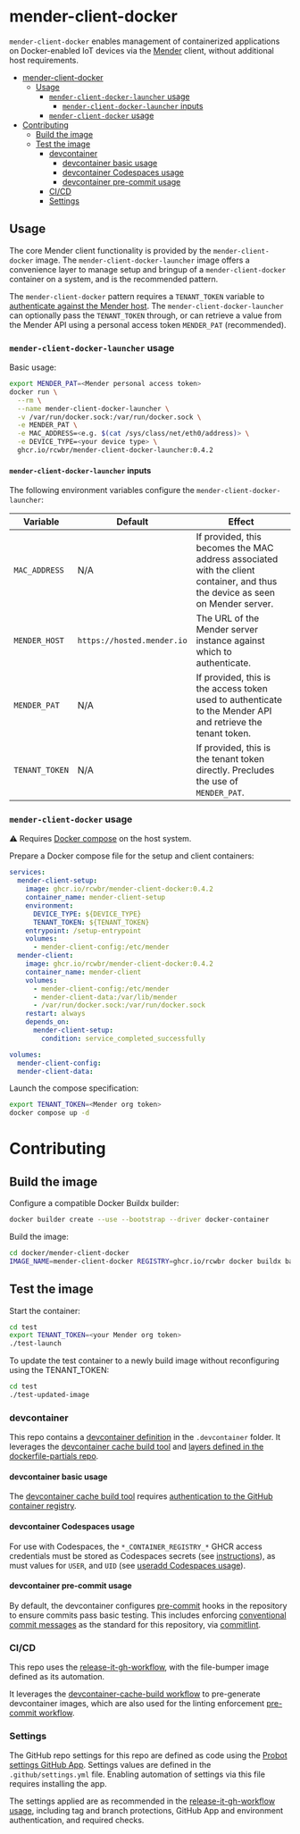 # mender-client-docker<a name="mender-client-docker"></a>

`mender-client-docker` enables management of containerized applications on Docker-enabled IoT
devices via the [Mender](https://docs.mender.io/) client, without additional host requirements.

<!-- mdformat-toc start --slug=github --maxlevel=6 --minlevel=1 -->

- [mender-client-docker](#mender-client-docker)
  - [Usage](#usage)
    - [`mender-client-docker-launcher` usage](#mender-client-docker-launcher-usage)
      - [`mender-client-docker-launcher` inputs](#mender-client-docker-launcher-inputs)
    - [`mender-client-docker` usage](#mender-client-docker-usage)
- [Contributing](#contributing)
  - [Build the image](#build-the-image)
  - [Test the image](#test-the-image)
    - [devcontainer](#devcontainer)
      - [devcontainer basic usage](#devcontainer-basic-usage)
      - [devcontainer Codespaces usage](#devcontainer-codespaces-usage)
      - [devcontainer pre-commit usage](#devcontainer-pre-commit-usage)
    - [CI/CD](#cicd)
    - [Settings](#settings)

<!-- mdformat-toc end -->

## Usage<a name="usage"></a>

The core Mender client functionality is provided by the `mender-client-docker` image. The
`mender-client-docker-launcher` image offers a convenience layer to manage setup and bringup of a
`mender-client-docker` container on a system, and is the recommended pattern.

The `mender-client-docker` pattern requires a `TENANT_TOKEN` variable to
[authenticate against the Mender host](https://docs.mender.io/client-installation/install-with-debian-package#configure-the-mender-client).
The `mender-client-docker-launcher` can optionally pass the `TENANT_TOKEN` through, or can retrieve
a value from the Mender API using a personal access token `MENDER_PAT` (recommended).

### `mender-client-docker-launcher` usage<a name="mender-client-docker-launcher-usage"></a>

Basic usage:

```bash
export MENDER_PAT=<Mender personal access token>
docker run \
  --rm \
  --name mender-client-docker-launcher \
  -v /var/run/docker.sock:/var/run/docker.sock \
  -e MENDER_PAT \
  -e MAC_ADDRESS=<e.g. $(cat /sys/class/net/eth0/address)> \
  -e DEVICE_TYPE=<your device type> \
  ghcr.io/rcwbr/mender-client-docker-launcher:0.4.2
```

#### `mender-client-docker-launcher` inputs<a name="mender-client-docker-launcher-inputs"></a>

The following environment variables configure the `mender-client-docker-launcher`:

| Variable       | Default                    | Effect                                                                                                                        |
| -------------- | -------------------------- | ----------------------------------------------------------------------------------------------------------------------------- |
| `MAC_ADDRESS`  | N/A                        | If provided, this becomes the MAC address associated with the client container, and thus the device as seen on Mender server. |
| `MENDER_HOST`  | `https://hosted.mender.io` | The URL of the Mender server instance against which to authenticate.                                                          |
| `MENDER_PAT`   | N/A                        | If provided, this is the access token used to authenticate to the Mender API and retrieve the tenant token.                   |
| `TENANT_TOKEN` | N/A                        | If provided, this is the tenant token directly. Precludes the use of `MENDER_PAT`.                                            |

### `mender-client-docker` usage<a name="mender-client-docker-usage"></a>

:warning: Requires [Docker compose](https://docs.docker.com/compose/) on the host system.

Prepare a Docker compose file for the setup and client containers:

```yaml
services:
  mender-client-setup:
    image: ghcr.io/rcwbr/mender-client-docker:0.4.2
    container_name: mender-client-setup
    environment:
      DEVICE_TYPE: ${DEVICE_TYPE}
      TENANT_TOKEN: ${TENANT_TOKEN}
    entrypoint: /setup-entrypoint
    volumes:
      - mender-client-config:/etc/mender
  mender-client:
    image: ghcr.io/rcwbr/mender-client-docker:0.4.2
    container_name: mender-client
    volumes:
      - mender-client-config:/etc/mender
      - mender-client-data:/var/lib/mender
      - /var/run/docker.sock:/var/run/docker.sock
    restart: always
    depends_on:
      mender-client-setup:
        condition: service_completed_successfully

volumes:
  mender-client-config:
  mender-client-data:
```

Launch the compose specification:

```bash
export TENANT_TOKEN=<Mender org token>
docker compose up -d
```

# Contributing<a name="contributing"></a>

## Build the image<a name="build-the-image"></a>

Configure a compatible Docker Buildx builder:

```bash
docker builder create --use --bootstrap --driver docker-container
```

Build the image:

```bash
cd docker/mender-client-docker
IMAGE_NAME=mender-client-docker REGISTRY=ghcr.io/rcwbr docker buildx bake -f github-cache-bake.hcl -f cwd://docker-bake.hcl https://github.com/rcwbr/dockerfile-partials.git#0.10.0
```

## Test the image<a name="test-the-image"></a>

Start the container:

```bash
cd test
export TENANT_TOKEN=<your Mender org token>
./test-launch
```

To update the test container to a newly build image without reconfiguring using the TENANT_TOKEN:

```bash
cd test
./test-updated-image
```

### devcontainer<a name="devcontainer"></a>

This repo contains a [devcontainer definition](https://containers.dev/) in the `.devcontainer`
folder. It leverages the
[devcontainer cache build tool](https://github.com/rcwbr/devcontainer-cache-build) and
[layers defined in the dockerfile-partials repo](https://github.com/rcwbr/dockerfile-partials).

#### devcontainer basic usage<a name="devcontainer-basic-usage"></a>

The [devcontainer cache build tool](https://github.com/rcwbr/devcontainer-cache-build) requires
[authentication to the GitHub container registry](https://docs.github.com/en/packages/working-with-a-github-packages-registry/working-with-the-container-registry#authenticating-to-the-container-registry).

#### devcontainer Codespaces usage<a name="devcontainer-codespaces-usage"></a>

For use with Codespaces, the `*_CONTAINER_REGISTRY_*` GHCR access credentials must be stored as
Codespaces secrets (see
[instructions](https://github.com/rcwbr/devcontainer-cache-build/?tab=readme-ov-file#initialize-script-github-container-registry-setup)),
as must values for `USER`, and `UID` (see
[useradd Codespaces usage](https://github.com/rcwbr/dockerfile-partials/blob/main/README.md#useradd-codespaces-usage)).

#### devcontainer pre-commit usage<a name="devcontainer-pre-commit-usage"></a>

By default, the devcontainer configures [pre-commit](https://pre-commit.com/) hooks in the
repository to ensure commits pass basic testing. This includes enforcing
[conventional commit messages](https://www.conventionalcommits.org/en/v1.0.0/) as the standard for
this repository, via [commitlint](https://github.com/conventional-changelog/commitlint).

### CI/CD<a name="cicd"></a>

This repo uses the [release-it-gh-workflow](https://github.com/rcwbr/release-it-gh-workflow), with
the file-bumper image defined as its automation.

It leverages the
[devcontainer-cache-build workflow](https://github.com/rcwbr/devcontainer-cache-build/blob/main/.github/workflows/devcontainer-cache-build.yaml)
to pre-generate devcontainer images, which are also used for the linting enforcement
[pre-commit workflow](https://github.com/rcwbr/dockerfile-partials/blob/main/.github/workflows/pre-commit.yaml).

### Settings<a name="settings"></a>

The GitHub repo settings for this repo are defined as code using the
[Probot settings GitHub App](https://probot.github.io/apps/settings/). Settings values are defined
in the `.github/settings.yml` file. Enabling automation of settings via this file requires
installing the app.

The settings applied are as recommended in the
[release-it-gh-workflow usage](https://github.com/rcwbr/release-it-gh-workflow/blob/4dea4eaf328b60f92dab1b5bd2a63daefa85404b/README.md?plain=1#L58),
including tag and branch protections, GitHub App and environment authentication, and required
checks.
